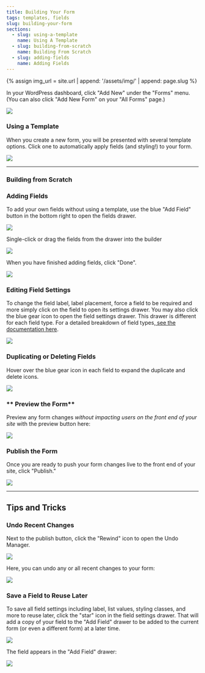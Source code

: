 ```yaml
---
title: Building Your Form
tags: templates, fields
slug: building-your-form
sections:
  - slug: using-a-template
    name: Using A Template
  - slug: building-from-scratch
    name: Building From Scratch
  - slug: adding-fields
    name: Adding Fields
---
```

<!-- img_url is dynamically built. The "assign ...." line shouldn't be edited. -->
{% assign img_url = site.url | append: '/assets/img/' | append: page.slug %}
<!-- Content Starts Below This Line -->

In your WordPress dashboard, click "Add New" under the "Forms" menu. (You can also click "Add New Form" on your "All Forms" page.)

<img src="{{ img_url }}/MlnP0WDzJpEQ9xTYbwQcfA_img_0.png" />

<h3 id="using-a-template">Using a Template</h3>

When you create a new form, you will be presented with several template options.  Click one to automatically apply fields (and styling!) to your form.

<img src="{{ img_url }}/MlnP0WDzJpEQ9xTYbwQcfA_img_1.png" />

* * *


<h3 id="building-from-scratch">Building from Scratch</h3>

<h3 id="adding-fields">Adding Fields</h3>

To add your own fields without using a template, use the blue "Add Field" button in the bottom right to open the fields drawer.

<img src="{{ img_url }}/MlnP0WDzJpEQ9xTYbwQcfA_img_2.png" />

Single-click or drag the fields from the drawer into the builder

<img src="{{ img_url }}/MlnP0WDzJpEQ9xTYbwQcfA_img_3.png" />

When you have finished adding fields, click "Done".

<img src="{{ img_url }}/MlnP0WDzJpEQ9xTYbwQcfA_img_4.png" />

### **Editing Field Settings**

To change the field label, label placement, force a field to be required and more simply click on the field to open its settings drawer.  You may also click the blue gear icon to open the field settings drawer.  This drawer is different for each field type.  For a detailed breakdown of field types,[ see the documentation here](https://ninjaforms.com/docs/field-types/).

<img src="{{ img_url }}/MlnP0WDzJpEQ9xTYbwQcfA_img_5.png" />

### **Duplicating or Deleting Fields**

Hover over the blue gear icon in each field to expand the duplicate and delete icons.

<img src="{{ img_url }}/MlnP0WDzJpEQ9xTYbwQcfA_img_6.png" />

### ** Preview the Form**

Preview any form changes *without impacting users on the front end of your site* with the preview button here:

<img src="{{ img_url }}/MlnP0WDzJpEQ9xTYbwQcfA_img_7.png" />

### **Publish the Form**

Once you are ready to push your form changes live to the front end of your site, click "Publish."

<img src="{{ img_url }}/MlnP0WDzJpEQ9xTYbwQcfA_img_8.png" />

* * *


## **Tips and Tricks**

### **Undo Recent Changes**

Next to the publish button, click the "Rewind" icon to open the Undo Manager.

<img src="{{ img_url }}/MlnP0WDzJpEQ9xTYbwQcfA_img_9.png" />

Here, you can undo any or all recent changes to your form:

<img src="{{ img_url }}/MlnP0WDzJpEQ9xTYbwQcfA_img_10.png" />

### **Save a Field to Reuse Later**

To save all field settings including label, list values, styling classes, and more to reuse later, click the "star" icon in the field settings drawer.  That will add a copy of your field to the "Add Field" drawer to be added to the current form (or even a different form) at a later time.

<img src="{{ img_url }}/MlnP0WDzJpEQ9xTYbwQcfA_img_11.png" />

The field appears in the "Add Field" drawer:

<img src="{{ img_url }}/MlnP0WDzJpEQ9xTYbwQcfA_img_12.png" />

 

 

 

